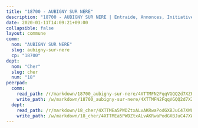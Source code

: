 ```yaml
---
title: "18700 - AUBIGNY SUR NERE"
description: "18700 - AUBIGNY SUR NERE | Entraide, Annonces, Initiatives"
date: 2020-01-11T14:09:21+09:00
collapsible: false
layout: commune
comm:
  nom: "AUBIGNY SUR NERE"
  slug: aubigny-sur-nere
  cp: "18700"
dept:
  nom: "Cher"
  slug: cher
  num: "18"
peerpad:
  comm:
    read_path: /r/markdown/18700_aubigny-sur-nere/4XTTMFN2FqqVGQQ2d7XZPbfeCGgeD4hWdAm4XzamoRbzgAsp2
    write_path: /w/markdown/18700_aubigny-sur-nere/4XTTMFN2FqqVGQQ2d7XZPbfeCGgeD4hWdAm4XzamoRbzgAsp2-K3TgU2QqWef2h9hdgYL5G3dXxjqwLRxkyN5tLEXrebf6ejbqRaWBQoHv6FfoYEZE3JDS8mx6wNgFStYHJMbnFpzLoW1wntq1MVBpzKMQ6P6rJd98EptS7RUmxN53gRFR5UA2dJvr
  dept:
    read_path: /r/markdown/18_cher/4XTTMEa5PWDZtxALvAKRwaPodGXBJuC47XWLMLZ5hCaMSik3w
    write_path: /w/markdown/18_cher/4XTTMEa5PWDZtxALvAKRwaPodGXBJuC47XWLMLZ5hCaMSik3w-K3TgTvT6tiupPRTeoV2zMggT6E77BmY6Zeeqwk1pvv6Bfo4GHKoyLD2hQDLMcNajnfixB5aDgngmFZba1jsFtXhXJhkZaMz5Fno5UjuUU6mkQFXv9cWu6FJLmGRziLMtgTSufDeD
---
```


